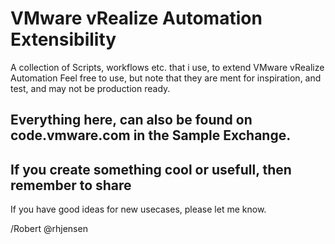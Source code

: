 # VMware vRealize Automation Extensibility

A collection of Scripts, workflows etc. that i use, to extend VMware vRealize Automation
Feel free to use, but note that they are ment for inspiration, and test, and may not be production ready. 

## Everything here, can also be found on code.vmware.com in the Sample Exchange. 
## If you create something cool or usefull, then remember to share

If you have good ideas for new usecases, please let me know. 

/Robert
@rhjensen

